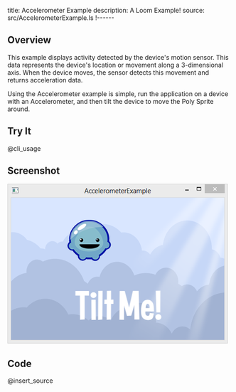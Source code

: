 title: Accelerometer Example
description: A Loom Example!
source: src/AccelerometerExample.ls
!------

## Overview

This example displays activity detected by the device's motion sensor. This data represents the device's location or movement along a 3-dimensional axis. When the device moves, the sensor detects this movement and returns acceleration data.

Using the Accelerometer example is simple, run the application on a device with an Accelerometer, and then tilt the device to move the Poly Sprite around.

## Try It
@cli_usage

## Screenshot
![AccelerometerExample Screenshot](images/screenshot.png)

## Code
@insert_source
